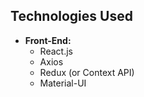 ## Technologies Used
- **Front-End:**
  - React.js
  - Axios
  - Redux (or Context API)
  - Material-UI 
